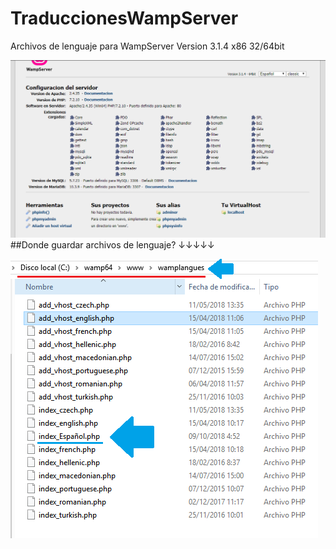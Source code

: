 # TraduccionesWampServer
Archivos de lenguaje para WampServer Version 3.1.4  x86 32/64bit

![index.php WAMP ES](/images/indexWampES.PNG)
##Donde guardar archivos de lenguaje? ↓↓↓↓↓ 

![Donde guardar archivos de lenguaje](/images/Directorio.png)
